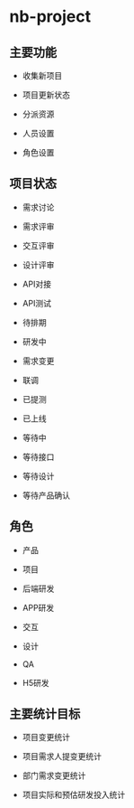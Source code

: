 # nb-project

## 主要功能 

* 收集新项目

* 项目更新状态

* 分派资源

* 人员设置

* 角色设置

## 项目状态

* 需求讨论

* 需求评审

* 交互评审

* 设计评审

* API对接

* API测试

* 待排期

* 研发中

* 需求变更

* 联调

* 已提测

* 已上线

* 等待中

* 等待接口

* 等待设计

* 等待产品确认

## 角色

* 产品

* 项目

* 后端研发

* APP研发

* 交互

* 设计

* QA

* H5研发

## 主要统计目标

* 项目变更统计

* 项目需求人提变更统计

* 部门需求变更统计

* 项目实际和预估研发投入统计